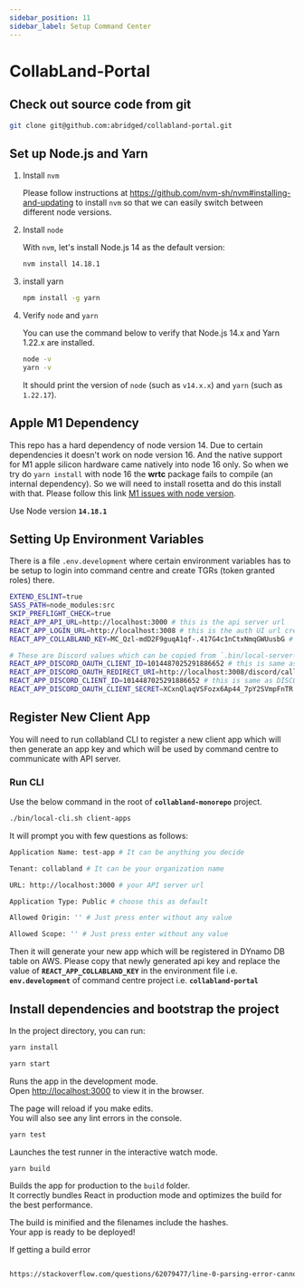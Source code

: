 ```yaml
---
sidebar_position: 11
sidebar_label: Setup Command Center
---
```


# CollabLand-Portal

## Check out source code from git
```bash
git clone git@github.com:abridged/collabland-portal.git
```

## Set up Node.js and Yarn

1. Install `nvm`

   Please follow instructions at
   <https://github.com/nvm-sh/nvm#installing-and-updating> to install `nvm` so
   that we can easily switch between different node versions.

2. Install `node`

   With `nvm`, let's install Node.js 14 as the default version:

   ```sh
   nvm install 14.18.1
   ```

3. install yarn

   ```sh
   npm install -g yarn
   ```

4. Verify `node` and `yarn`

   You can use the command below to verify that Node.js 14.x and Yarn 1.22.x are
   installed.

   ```sh
   node -v
   yarn -v
   ```

   It should print the version of `node` (such as `v14.x.x`) and `yarn` (such as
   `1.22.17`).

## Apple M1 Dependency
This repo has a hard dependency of node version 14. Due to certain dependencies it doesn't work on node version 16. And the native support for M1 apple silicon hardware came natively into node 16 only. So when we try do `yarn install` with node 16 the **wrtc** package fails to compile (an internal dependency). So we will need to install rosetta and do this install with that. Please follow this link [M1 issues with node version](https://dev.to/ibrarturi/how-to-fix-m1-mac-issue-with-installing-node-versions-30ah).

Use Node version **`14.18.1`**

## Setting Up Environment Variables
There is a file `.env.development` where certain environment variables has to be setup to login into command centre and create TGRs (token granted roles) there.

```bash
EXTEND_ESLINT=true
SASS_PATH=node_modules:src
SKIP_PREFLIGHT_CHECK=true
REACT_APP_API_URL=http://localhost:3000 # this is the api server url
REACT_APP_LOGIN_URL=http://localhost:3008 # this is the auth UI url created in previous step
REACT_APP_COLLABLAND_KEY=MC_Qzl-mdD2F9guqA1qf-.417G4c1nCtxNmqGWUusbG # this value come from registering a new client app as explained in below section

# These are Discord values which can be copied from `.bin/local-server-env.sh` file
REACT_APP_DISCORD_OAUTH_CLIENT_ID=1014487025291886652 # this is same as DISCORD_CLIENT_ID
REACT_APP_DISCORD_OAUTH_REDIRECT_URI=http://localhost:3008/discord/callback # this is the value from REACT_APP_LOGIN_URL defined above with `/discord/callback` appended
REACT_APP_DISCORD_CLIENT_ID=1014487025291886652 # this is same as DISCORD_CLIENT_ID
REACT_APP_DISCORD_OAUTH_CLIENT_SECRET=XCxnQlaqVSFozx6Ap44_7pY2SVmpFnTR # this is same as DISCORD_CLIENT_SECRET
```

## Register New Client App

You will need to run collabland CLI to register a new client app which will then generate an app key and which will be used by command centre to communicate with API server.

### Run CLI
Use the below command in the root of **`collabland-monorepo`** project.

```bash
./bin/local-cli.sh client-apps
```

It will prompt you with few questions as follows:
```bash
Application Name: test-app # It can be anything you decide

Tenant: collabland # It can be your organization name

URL: http://localhost:3000 # your API server url

Application Type: Public # choose this as default

Allowed Origin: '' # Just press enter without any value

Allowed Scope: '' # Just press enter without any value
```

Then it will generate your new app which will be registered in DYnamo DB table on AWS. Please copy that newly generated api key and replace the value of **`REACT_APP_COLLABLAND_KEY`** in the environment file i.e. **`env.development`** of command centre project i.e. **`collabland-portal`**


## Install dependencies and bootstrap the project

In the project directory, you can run:

```bash
yarn install
```

```bash
yarn start
```

Runs the app in the development mode.<br />
Open [http://localhost:3000](http://localhost:3000) to view it in the browser.

The page will reload if you make edits.<br />
You will also see any lint errors in the console.

```bash
yarn test
```

Launches the test runner in the interactive watch mode.<br />

```bash
yarn build
```

Builds the app for production to the `build` folder.<br />
It correctly bundles React in production mode and optimizes the build for the best performance.

The build is minified and the filenames include the hashes.<br />
Your app is ready to be deployed!

If getting a build error

```bash

https://stackoverflow.com/questions/62079477/line-0-parsing-error-cannot-read-property-map-of-undefined
```
